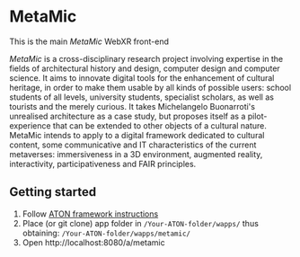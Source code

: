 # MetaMic
This is the main *MetaMic* WebXR front-end

*MetaMic* is a cross-disciplinary research project involving expertise in the fields of architectural history and design, computer design and computer science. It aims to innovate digital tools for the enhancement of cultural heritage, in order to make them usable by all kinds of possible users: school students of all levels, university students, specialist scholars, as well as tourists and the merely curious. It takes Michelangelo Buonarroti's unrealised architecture as a case study, but proposes itself as a pilot-experience that can be extended to other objects of a cultural nature. MetaMic intends to apply to a digital framework dedicated to cultural content, some communicative and IT characteristics of the current metaverses: immersiveness in a 3D environment, augmented reality, interactivity, participativeness and FAIR principles.

## Getting started
1) Follow [ATON framework instructions](https://github.com/phoenixbf/aton)
2) Place (or git clone) app folder in `/Your-ATON-folder/wapps/` thus obtaining: `/Your-ATON-folder/wapps/metamic/`
3) Open http://localhost:8080/a/metamic